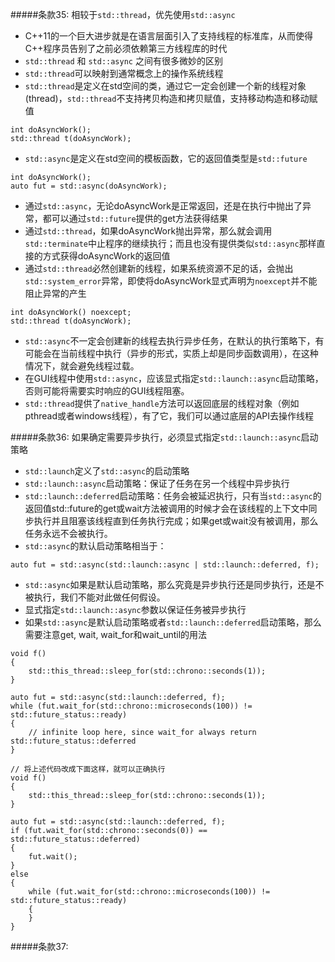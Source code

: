 #####条款35: 相较于`std::thread`，优先使用`std::async`
- C++11的一个巨大进步就是在语言层面引入了支持线程的标准库，从而使得C++程序员告别了之前必须依赖第三方线程库的时代
- `std::thread` 和 `std::async` 之间有很多微妙的区别
- `std::thread`可以映射到通常概念上的操作系统线程
- `std::thread`是定义在std空间的类，通过它一定会创建一个新的线程对象(thread)，`std::thread`不支持拷贝构造和拷贝赋值，支持移动构造和移动赋值
```
int doAsyncWork();
std::thread t(doAsyncWork);
```
- `std::async`是定义在std空间的模板函数，它的返回值类型是`std::future`
```
int doAsyncWork();
auto fut = std::async(doAsyncWork);
```
- 通过`std::async`，无论doAsyncWork是正常返回，还是在执行中抛出了异常，都可以通过`std::future`提供的get方法获得结果
- 通过`std::thread`，如果doAsyncWork抛出异常，那么就会调用`std::terminate`中止程序的继续执行；而且也没有提供类似`std::async`那样直接的方式获得doAsyncWork的返回值
- 通过`std::thread`必然创建新的线程，如果系统资源不足的话，会抛出`std::system_error`异常，即使将doAsyncWork显式声明为`noexcept`并不能阻止异常的产生
```
int doAsyncWork() noexcept;
std::thread t(doAsyncWork);
```
- `std::async`不一定会创建新的线程去执行异步任务，在默认的执行策略下，有可能会在当前线程中执行（异步的形式，实质上却是同步函数调用），在这种情况下，就会避免线程过载。
- 在GUI线程中使用`std::async`，应该显式指定`std::launch::async`启动策略，否则可能将需要实时响应的GUI线程阻塞。
- `std::thread`提供了`native_handle`方法可以返回底层的线程对象（例如pthread或者windows线程），有了它，我们可以通过底层的API去操作线程

#####条款36: 如果确定需要异步执行，必须显式指定`std::launch::async`启动策略
- `std::launch`定义了`std::async`的启动策略
- `std::launch::async`启动策略：保证了任务在另一个线程中异步执行
- `std::launch::deferred`启动策略：任务会被延迟执行，只有当`std::async`的返回值std::future的get或wait方法被调用的时候才会在该线程的上下文中同步执行并且阻塞该线程直到任务执行完成；如果get或wait没有被调用，那么任务永远不会被执行。
- `std::async`的默认启动策略相当于：
```
auto fut = std::async(std::launch::async | std::launch::deferred, f);
```
- `std::async`如果是默认启动策略，那么究竟是异步执行还是同步执行，还是不被执行，我们不能对此做任何假设。
- 显式指定`std::launch::async`参数以保证任务被异步执行
- 如果`std::async`是默认启动策略或者`std::launch::deferred`启动策略，那么需要注意get, wait, wait_for和wait_until的用法
```
void f()
{
    std::this_thread::sleep_for(std::chrono::seconds(1));
}

auto fut = std::async(std::launch::deferred, f);
while (fut.wait_for(std::chrono::microseconds(100)) != std::future_status::ready)
{
    // infinite loop here, since wait_for always return std::future_status::deferred
}
```
```
// 将上述代码改成下面这样，就可以正确执行
void f()
{
    std::this_thread::sleep_for(std::chrono::seconds(1));
}

auto fut = std::async(std::launch::deferred, f);
if (fut.wait_for(std::chrono::seconds(0)) == std::future_status::deferred)
{
    fut.wait();
}
else
{
    while (fut.wait_for(std::chrono::microseconds(100)) != std::future_status::ready)
    {
    }
}
```

#####条款37: 
